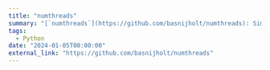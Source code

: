 ```yaml
---
title: "numthreads"
summary: "[`numthreads`](https://github.com/basnijholt/numthreads): Simple Python package to set the number of threads used by OpenBLAS, MKL, OMP, NumExpr, and Accelerate"
tags:
  - Python
date: "2024-01-05T00:00:00"
external_link: "https://github.com/basnijholt/numthreads"
---
```

